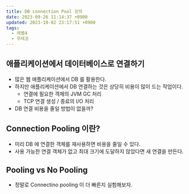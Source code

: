 ```yaml
---
title: DB connection Pool 강의
date: 2023-09-26 11:14:37 +0900
updated: 2023-10-02 23:17:51 +0900
tags:
  - 레벨4
  - 우테코
---
```


## 애플리케이션에서 데이터베이스로 연결하기

- 많은 웹 애플리케이션에서 DB 를 활용한다.
- 하지만 애플리케이션에서 DB 연결하는 것은 상당히 비용이 많이 드는 작업이다.  
	- 연결에 필요한 객체의 JVM GC 처리
	- TCP 연결 생성 / 종료의 I/O 처리
- DB 연결 비용을 줄일 방법이 없을까?

## Connection Pooling 이란?

- 미리 DB 에 연결한 객체를 재사용하면 비용을 줄일 수 있다. 
- 사용 가능한 연결 객체가 없고 최대 크기에 도달하지 않았다면 새 연결을 만든다.

## Pooling vs No Pooling

- 정말로 Connectino pooling 이 더 빠른지 실험해보자.